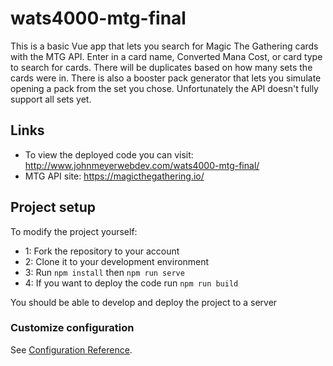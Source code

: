 # wats4000-mtg-final

This is a basic Vue app that lets you search for Magic The Gathering cards with the MTG API.
Enter in a card name, Converted Mana Cost, or card type to search for cards. There will be duplicates based on how many sets the cards were in.
There is also a booster pack generator that lets you simulate opening a pack from the set you chose. Unfortunately the API doesn't fully support all sets yet.

## Links
* To view the deployed code you can visit: http://www.johnmeyerwebdev.com/wats4000-mtg-final/
* MTG API site: https://magicthegathering.io/

## Project setup
To modify the project yourself:

* 1: Fork the repository to your account
* 2: Clone it to your development environment
* 3: Run ``` npm install ``` then ``` npm run serve ```
* 4: If you want to deploy the code run ``` npm run build ```

You should be able to develop and deploy the project to a server

### Customize configuration
See [Configuration Reference](https://cli.vuejs.org/config/).
